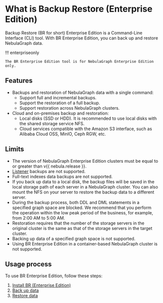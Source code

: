 # What is Backup Restore (Enterprise Edition)

Backup Restore (BR for short) Enterprise Edition is a Command-Line Interface (CLI) tool. With BR Enterprise Edition, you can back up and restore NebulaGraph data.

!!! enterpriseonly

    The BR Enterprise Edition tool is for NebulaGraph Enterprise Edition only.

## Features

- Backups and restoration of NebulaGraph data with a single command:
  - Support full and incremental backups.
  - Support the restoration of a full backup.
  - Support restoration across NebulaGraph clusters.
- Cloud and on-premises backup and restoration:
  - Local disks (SSD or HDD). It is recommended to use local disks with the shared storage service NFS.
  - Cloud services compatible with the Amazon S3 interface, such as Alibaba Cloud OSS, MinIO, Ceph RGW, etc.

## Limits

- The version of NebulaGraph Enterprise Edition clusters must be equal to or greater than v{{ nebula.release }}.
- [Listener](../../4.deployment-and-installation/6.deploy-text-based-index/3.deploy-listener.md) backups are not supported.
- Full-text indexes data backups are not supported.
- If you back up data to a local disk, the backup files will be saved in the local storage path of each server in a NebulaGraph cluster. You can also mount the NFS on your server to restore the backup data to a different server.
- During the backup process, both DDL and DML statements in a specified graph space are blocked. We recommend that you perform the operation within the low peak period of the business, for example, from 2:00 AM to 5:00 AM.
- Restoration requires that the number of the storage servers in the original cluster is the same as that of the storage servers in the target cluster. 
- Backing up data of a specified graph space is not supported.
- Using BR Enterprise Edition in a container-based NebulaGraph cluster is not supported.

## Usage process

To use BR Enterprise Edition, follow these steps:

1. [Install BR (Enterprise Edition)](2.install-tools.md)
2. [Back up data](3.backup-data.md)
3. [Restore data](4.restore-data.md)



